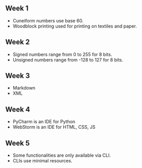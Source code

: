 ## Week 1
- Cuneiform numbers use base 60.
- Woodblock printing used for printing on textiles and paper.
## Week 2
- Signed numbers range from 0 to 255 for 8 bits.
- Unsigned numbers range from -128 to 127 for 8 bits.
## Week 3
- Markdown
- XML
## Week 4
- PyCharm is an IDE for Python
- WebStorm is an IDE for HTML, CSS, JS
## Week 5
- Some functionalities are only available via CLI.
- CLIs use minimal resources.
